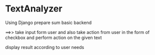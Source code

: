 # TextAnalyzer

Using Django prepare sum basic backend

==>> take input form user and also take action from user in the form of checkbox and perform action on the given text

display result according to user needs
